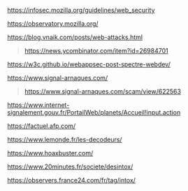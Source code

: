 https://infosec.mozilla.org/guidelines/web_security

https://observatory.mozilla.org/

https://blog.vnaik.com/posts/web-attacks.html
> https://news.ycombinator.com/item?id=26984701

https://w3c.github.io/webappsec-post-spectre-webdev/

https://www.signal-arnaques.com/
> https://www.signal-arnaques.com/scam/view/622563

https://www.internet-signalement.gouv.fr/PortailWeb/planets/Accueil!input.action

https://factuel.afp.com/

https://www.lemonde.fr/les-decodeurs/

https://www.hoaxbuster.com/

https://www.20minutes.fr/societe/desintox/

https://observers.france24.com/fr/tag/intox/




